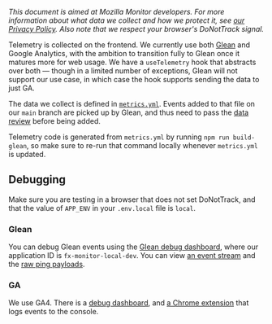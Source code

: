 _This document is aimed at Mozilla Monitor developers. For more information about what data we collect and how we protect it, see [our Privacy Policy](https://www.mozilla.org/privacy/firefox-monitor/). Also note that we respect your browser's DoNotTrack signal._

Telemetry is collected on the frontend. We currently use both [Glean](https://mozilla.github.io/glean/book/index.html) and Google Analytics, with the ambition to transition fully to Glean once it matures more for web usage. We have a `useTelemetry` hook that abstracts over both — though in a limited number of exceptions, Glean will not support our use case, in which case the hook supports sending the data to just GA.

The data we collect is defined in [`metrics.yml`](../metrics.yml). Events added to that file on our `main` branch are picked up by Glean, and thus need to pass the [data review](https://wiki.mozilla.org/Data_Collection) before being added.

Telemetry code is generated from `metrics.yml` by running `npm run build-glean`, so make sure to re-run that command locally whenever `metrics.yml` is updated.

## Debugging

Make sure you are testing in a browser that does not set DoNotTrack, and that the value of `APP_ENV` in your `.env.local` file is `local`.

### Glean

You can debug Glean events using the [Glean debug dashboard](https://debug-ping-preview.firebaseapp.com/), where our application ID is `fx-monitor-local-dev`. You can view [an event stream](https://debug-ping-preview.firebaseapp.com/stream/fx-monitor-local-dev) and the [raw ping payloads](https://debug-ping-preview.firebaseapp.com/pings/fx-monitor-local-dev).

### GA

We use GA4. There is a [debug dashboard](https://analytics.google.com/analytics/web/#/a36116321p314430969/admin/debugview/overview?params=_u..nav%3Dmaui%26_u.dateOption%3Dlast28Days&collectionId=4770438668), and [a Chrome extension](https://chromewebstore.google.com/detail/google-analytics-debugger/jnkmfdileelhofjcijamephohjechhna?pli=1) that logs events to the console.
